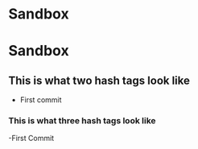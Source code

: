 # Sandbox
# Sandbox
## This is what two hash tags look like
- First commit
### This is what three hash tags look like
-First Commit